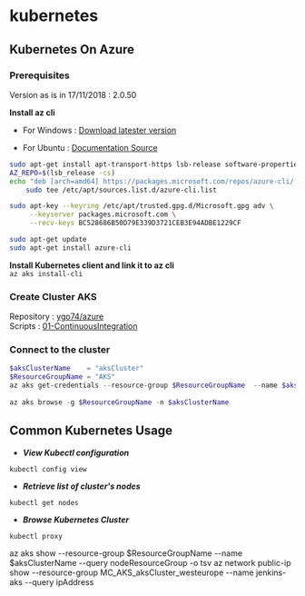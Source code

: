 # kubernetes

## Kubernetes On Azure
### Prerequisites  

Version as is in 17/11/2018 : 2.0.50

**Install az cli**  
* For Windows : [Download latester version](https://aka.ms/installazurecliwindows)  

* For Ubuntu  : [Documentation Source](https://docs.microsoft.com/fr-fr/cli/azure/install-azure-cli-apt?view=azure-cli-latest)  
```bash
sudo apt-get install apt-transport-https lsb-release software-properties-common -y
AZ_REPO=$(lsb_release -cs)
echo "deb [arch=amd64] https://packages.microsoft.com/repos/azure-cli/ $AZ_REPO main" | \
    sudo tee /etc/apt/sources.list.d/azure-cli.list

sudo apt-key --keyring /etc/apt/trusted.gpg.d/Microsoft.gpg adv \
     --keyserver packages.microsoft.com \
     --recv-keys BC528686B50D79E339D3721CEB3E94ADBE1229CF

sudo apt-get update
sudo apt-get install azure-cli
```
**Install Kubernetes client and link it to az cli**  
`az aks install-cli`

### Create Cluster AKS
Repository : [ygo74/azure](https://github.com/ygo74/azure)  
Scripts    : [01-ContinuousIntegration](https://github.com/ygo74/azure/tree/master/scripts/01-ContinuousIntegration)  

### Connect to the cluster  
```powershell
$aksClusterName    = "aksCluster"
$ResourceGroupName = "AKS"
az aks get-credentials --resource-group $ResourceGroupName  --name $aksClusterName  
  
az aks browse -g $ResourceGroupName -n $aksClusterName
```  

## Common Kubernetes Usage
* ***View Kubectl configuration***  
```
kubectl config view
```  

* ***Retrieve list of cluster's nodes***  
```
kubectl get nodes
```  

* ***Browse Kubernetes Cluster***  
```
kubectl proxy
```  


az aks show --resource-group $ResourceGroupName --name $aksClusterName --query nodeResourceGroup -o tsv
az network public-ip show --resource-group MC_AKS_aksCluster_westeurope --name jenkins-aks --query ipAddress